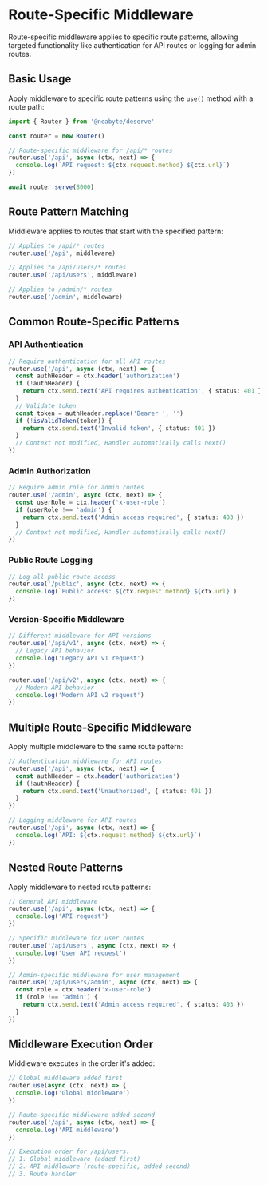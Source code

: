 # Route-Specific Middleware

Route-specific middleware applies to specific route patterns, allowing targeted functionality like authentication for API routes or logging for admin routes.

## Basic Usage

Apply middleware to specific route patterns using the `use()` method with a route path:

```typescript
import { Router } from '@neabyte/deserve'

const router = new Router()

// Route-specific middleware for /api/* routes
router.use('/api', async (ctx, next) => {
  console.log(`API request: ${ctx.request.method} ${ctx.url}`)
})

await router.serve(8000)
```

## Route Pattern Matching

Middleware applies to routes that start with the specified pattern:

```typescript
// Applies to /api/* routes
router.use('/api', middleware)

// Applies to /api/users/* routes
router.use('/api/users', middleware)

// Applies to /admin/* routes
router.use('/admin', middleware)
```

## Common Route-Specific Patterns

### API Authentication
```typescript
// Require authentication for all API routes
router.use('/api', async (ctx, next) => {
  const authHeader = ctx.header('authorization')
  if (!authHeader) {
    return ctx.send.text('API requires authentication', { status: 401 })
  }
  // Validate token
  const token = authHeader.replace('Bearer ', '')
  if (!isValidToken(token)) {
    return ctx.send.text('Invalid token', { status: 401 })
  }
  // Context not modified, Handler automatically calls next()
})
```

### Admin Authorization
```typescript
// Require admin role for admin routes
router.use('/admin', async (ctx, next) => {
  const userRole = ctx.header('x-user-role')
  if (userRole !== 'admin') {
    return ctx.send.text('Admin access required', { status: 403 })
  }
  // Context not modified, Handler automatically calls next()
})
```

### Public Route Logging
```typescript
// Log all public route access
router.use('/public', async (ctx, next) => {
  console.log(`Public access: ${ctx.request.method} ${ctx.url}`)
})
```

### Version-Specific Middleware
```typescript
// Different middleware for API versions
router.use('/api/v1', async (ctx, next) => {
  // Legacy API behavior
  console.log('Legacy API v1 request')
})

router.use('/api/v2', async (ctx, next) => {
  // Modern API behavior
  console.log('Modern API v2 request')
})
```

## Multiple Route-Specific Middleware

Apply multiple middleware to the same route pattern:

```typescript
// Authentication middleware for API routes
router.use('/api', async (ctx, next) => {
  const authHeader = ctx.header('authorization')
  if (!authHeader) {
    return ctx.send.text('Unauthorized', { status: 401 })
  }
})

// Logging middleware for API routes
router.use('/api', async (ctx, next) => {
  console.log(`API: ${ctx.request.method} ${ctx.url}`)
})
```

## Nested Route Patterns

Apply middleware to nested route patterns:

```typescript
// General API middleware
router.use('/api', async (ctx, next) => {
  console.log('API request')
})

// Specific middleware for user routes
router.use('/api/users', async (ctx, next) => {
  console.log('User API request')
})

// Admin-specific middleware for user management
router.use('/api/users/admin', async (ctx, next) => {
  const role = ctx.header('x-user-role')
  if (role !== 'admin') {
    return ctx.send.text('Admin access required', { status: 403 })
  }
})
```

## Middleware Execution Order

Middleware executes in the order it's added:

```typescript
// Global middleware added first
router.use(async (ctx, next) => {
  console.log('Global middleware')
})

// Route-specific middleware added second
router.use('/api', async (ctx, next) => {
  console.log('API middleware')
})

// Execution order for /api/users:
// 1. Global middleware (added first)
// 2. API middleware (route-specific, added second)
// 3. Route handler
```

